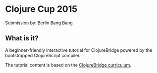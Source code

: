 # Clojure Cup 2015

Submission by: Berlin Bang Bang

## What is it?

A beginner-friendly interactive tutorial for ClojureBridge powered by the
bootstrapped ClojureScript compiler.

The tutorial content is based on the
[ClojureBridge curriculum](https://github.com/ClojureBridge/curriculum).
